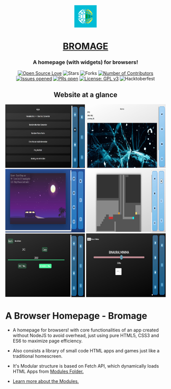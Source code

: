  <div align="center">
 <img src="icon.webp" height=70px />
</div>

<h1 align="center" ><a href="https://n-ce.github.io/Bromage/"> BROMAGE </a></h1>
<div align="center">
    <h3 align="center">A homepage (with widgets) for browsers!</h3>
</div>


<div align="center">

[![Open Source Love](https://badges.frapsoft.com/os/v2/open-source.svg?v=103)](https://github.com/n-ce/Bromage)
![Stars](https://img.shields.io/github/stars/n-ce/Bromage?style=flat&logo=github)
![Forks](https://img.shields.io/github/forks/n-ce/Bromage?style=flat&logo=github)
[![Number of Contributors](https://img.shields.io/github/contributors/n-ce/Bromage)](https://github.com/n-ce/Bromage/graphs/contributors)
[![Issues opened](https://img.shields.io/github/issues/n-ce/Bromage)](https://github.com/n-ce/Bromage)
[![PRs open](https://img.shields.io/github/issues-pr/n-ce/Bromage)](https://github.com/n-ce/Bromage/pulls)
[![License: GPL v3](https://img.shields.io/badge/License-GPLv3-blue.svg)](https://www.gnu.org/licenses/gpl-3.0)
![Hacktoberfest](https://img.shields.io/badge/Hacktoberfest-21-yellow)
</div>


<h2 align="center">Website at a glance</h2>
<p align="center">
<img src="Screenshots/options.jpg" width=250 height=200>
<img src="Screenshots/weather.jpg" width=250 height=200>
<img src="Screenshots/car.jpg" width=250 height=200>
<img src="Screenshots/game.jpg" width=250 height=200>   
<img src="Screenshots/hex.jpg" width=250 height=200> 
<img src="Screenshots/sine.jpg" width=250 height=200>                                                
</p>


# A Browser Homepage - Bromage

- A homepage for browsers! with core functionalities of an app created without NodeJS to avoid overhead, just using pure HTML5, CSS3 and ES6 to maximize page efficiency.

- Also consists a library of small code HTML apps and games just like a traditional homescreen.

- It's Modular structure is based on Fetch API, which dynamically loads HTML Apps from [ Modules Folder.](https://github.com/n-ce/SPACE/blob/main/Modules)

- [Learn more about the Modules.](https://github.com/n-ce/SPACE/blob/main/Modules/Modules.md)

